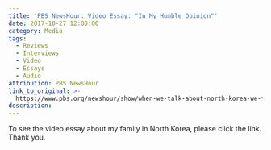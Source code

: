 ```yaml
---
title: 'PBS NewsHour: Video Essay: "In My Humble Opinion"'
date: 2017-10-27 12:00:00
category: Media
tags:
  - Reviews
  - Interviews
  - Video
  - Essays
  - Audio
attribution: PBS NewsHour
link_to_original: >-
  https://www.pbs.org/newshour/show/when-we-talk-about-north-korea-we-forget-whats-happening-to-its-people
description:
---
```



To see the video essay about my family in North Korea, please click the link. Thank you.